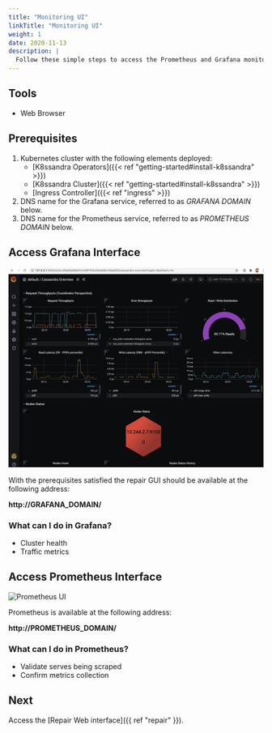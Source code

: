 ```yaml
---
title: "Monitoring UI"
linkTitle: "Monitoring UI"
weight: 1
date: 2020-11-13
description: |
  Follow these simple steps to access the Prometheus and Grafana monitoring interfaces.
---
```


## Tools

* Web Browser

## Prerequisites

1. Kubernetes cluster with the following elements deployed:
   * [K8ssandra Operators]({{< ref "getting-started#install-k8ssandra" >}})
   * [K8ssandra Cluster]({{< ref "getting-started#install-k8ssandra" >}})
   * [Ingress Controller]({{< ref "ingress" >}})
1. DNS name for the Grafana service, referred to as _GRAFANA DOMAIN_ below.
1. DNS name for the Prometheus service, referred to as _PROMETHEUS DOMAIN_
   below.

## Access Grafana Interface

![Grafana UI](grafana-dashboard.png)

With the prerequisites satisfied the repair GUI should be available at the
following address:

**http://GRAFANA_DOMAIN/**

### What can I do in Grafana?

* Cluster health
* Traffic metrics

## Access Prometheus Interface

![Prometheus UI](prometheus-dashboard.png)

Prometheus is available at the following address:

**http://PROMETHEUS_DOMAIN/**

### What can I do in Prometheus?

* Validate serves being scraped
* Confirm metrics collection

## Next

Access the [Repair Web interface]({{ ref "repair" }}).
